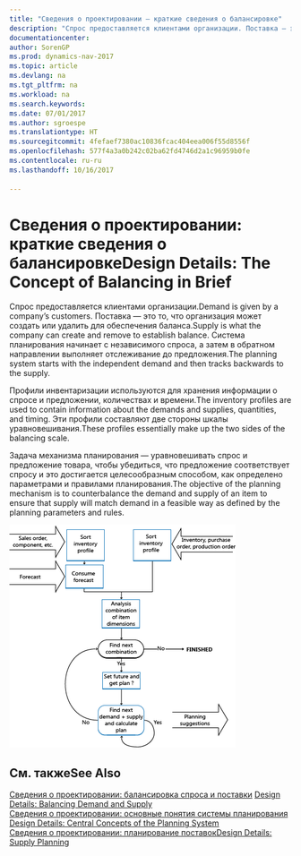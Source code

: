 ```yaml
---
title: "Сведения о проектировании — краткие сведения о балансировке"
description: "Спрос предоставляется клиентами организации. Поставка — это то, что организация может создать или удалить для обеспечения баланса. Система планирования начинает с независимого спроса, а затем в обратном направлении выполняет отслеживание до предложения."
documentationcenter: 
author: SorenGP
ms.prod: dynamics-nav-2017
ms.topic: article
ms.devlang: na
ms.tgt_pltfrm: na
ms.workload: na
ms.search.keywords: 
ms.date: 07/01/2017
ms.author: sgroespe
ms.translationtype: HT
ms.sourcegitcommit: 4fefaef7380ac10836fcac404eea006f55d8556f
ms.openlocfilehash: 577f4a3a0b242c02ba62fd4746d2a1c96959b0fe
ms.contentlocale: ru-ru
ms.lasthandoff: 10/16/2017

---
```

# <a name="design-details-the-concept-of-balancing-in-brief"></a><span data-ttu-id="6a52e-105">Сведения о проектировании: краткие сведения о балансировке</span><span class="sxs-lookup"><span data-stu-id="6a52e-105">Design Details: The Concept of Balancing in Brief</span></span>
<span data-ttu-id="6a52e-106">Спрос предоставляется клиентами организации.</span><span class="sxs-lookup"><span data-stu-id="6a52e-106">Demand is given by a company’s customers.</span></span> <span data-ttu-id="6a52e-107">Поставка — это то, что организация может создать или удалить для обеспечения баланса.</span><span class="sxs-lookup"><span data-stu-id="6a52e-107">Supply is what the company can create and remove to establish balance.</span></span> <span data-ttu-id="6a52e-108">Система планирования начинает с независимого спроса, а затем в обратном направлении выполняет отслеживание до предложения.</span><span class="sxs-lookup"><span data-stu-id="6a52e-108">The planning system starts with the independent demand and then tracks backwards to the supply.</span></span>  
  
 <span data-ttu-id="6a52e-109">Профили инвентаризации используются для хранения информации о спросе и предложении, количествах и времени.</span><span class="sxs-lookup"><span data-stu-id="6a52e-109">The inventory profiles are used to contain information about the demands and supplies, quantities, and timing.</span></span> <span data-ttu-id="6a52e-110">Эти профили составляют две стороны шкалы уравновешивания.</span><span class="sxs-lookup"><span data-stu-id="6a52e-110">These profiles essentially make up the two sides of the balancing scale.</span></span>  
  
 <span data-ttu-id="6a52e-111">Задача механизма планирования — уравновешивать спрос и предложение товара, чтобы убедиться, что предложение соответствует спросу и это достигается целесообразным способом, как определено параметрами и правилами планирования.</span><span class="sxs-lookup"><span data-stu-id="6a52e-111">The objective of the planning mechanism is to counterbalance the demand and supply of an item to ensure that supply will match demand in a feasible way as defined by the planning parameters and rules.</span></span>  
  
 ![](media/nav_app_supply_planning_2_balancing.png "NAV_APP_supply_planning_2_balancing")  
  
## <a name="see-also"></a><span data-ttu-id="6a52e-112">См. также</span><span class="sxs-lookup"><span data-stu-id="6a52e-112">See Also</span></span>  
 <span data-ttu-id="6a52e-113">[Сведения о проектировании: балансировка спроса и поставки](design-details-balancing-demand-and-supply.md) </span><span class="sxs-lookup"><span data-stu-id="6a52e-113">[Design Details: Balancing Demand and Supply](design-details-balancing-demand-and-supply.md) </span></span>  
 <span data-ttu-id="6a52e-114">[Сведения о проектировании: основные понятия системы планирования](design-details-central-concepts-of-the-planning-system.md) </span><span class="sxs-lookup"><span data-stu-id="6a52e-114">[Design Details: Central Concepts of the Planning System](design-details-central-concepts-of-the-planning-system.md) </span></span>  
 [<span data-ttu-id="6a52e-115">Сведения о проектировании: планирование поставок</span><span class="sxs-lookup"><span data-stu-id="6a52e-115">Design Details: Supply Planning</span></span>](design-details-supply-planning.md)
